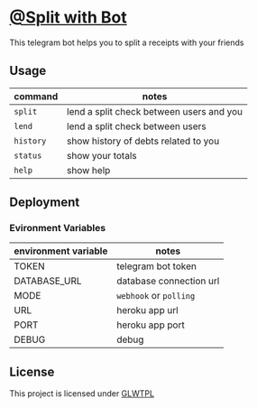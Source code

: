 # [@Split with Bot](https://t.me/split_with_bot)
This telegram bot helps you to split a receipts with your friends

## Usage
| command               | notes                                               |
|-----------------------|-----------------------------------------------------|
| `split`               | lend a split check between users and you            |
| `lend`                | lend a split check between users                    |
| `history`             | show history of debts related to you                |
| `status`              | show your totals                                    |
| `help`                | show help                                           |

## Deployment
### Evironment Variables
| environment variable  | notes                   |
|-----------------------|-------------------------|
| TOKEN                 | telegram bot token      |
| DATABASE_URL          | database connection url |
| MODE                  | `webhook` or `polling`  |
| URL                   | heroku app url          |
| PORT                  | heroku app port         |
| DEBUG                 | debug                   |

## License
This project is licensed under [GLWTPL](./LICENSE)
